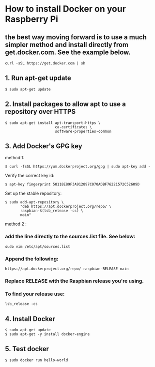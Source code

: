 # How to install Docker on your Raspberry Pi

## the best way moving forward is to use a much simpler method and install directly from get.docker.com. See the example below.
  ```
  curl -sSL https://get.docker.com | sh
  ```
  
## 1. Run apt-get update
  ```
  $ sudo apt-get update
  ```

## 2. Install packages to allow apt to use a repository over HTTPS
  ```
  $ sudo apt-get install apt-transport-https \
                         ca-certificates \
                         software-properties-common
  ```
  
## 3. Add Docker's GPG key

  method 1:
  ```
  $ curl -fsSL https://yum.dockerproject.org/gpg | sudo apt-key add -
  ```
  Verify the correct key id:
  ```
  $ apt-key fingerprint 58118E89F3A912897C070ADBF76221572C52609D
  ```
  Set up the stable repository:
  ```
  $ sudo add-apt-repository \
         "deb https://apt.dockerproject.org/repo/ \
         raspbian-$(lsb_release -cs) \
         main"
  ```
  
  method 2 :
  ### add the line directly to the sources.list file. See below:
  ```
  sudo vim /etc/apt/sources.list
  ```
  ### Append the following:
  ```
  https://apt.dockerproject.org/repo/ raspbian-RELEASE main
  ```
  ### Replace RELEASE with the Raspbian release you're using.
  ### To find your release use:
  ```
  lsb_release -cs
  ```
  
  ## 4. Install Docker
  ```
  $ sudo apt-get update
  $ sudo apt-get -y install docker-engine
  ```
  
  ## 5. Test docker
  ```
  $ sudo docker run hello-world
  ```
